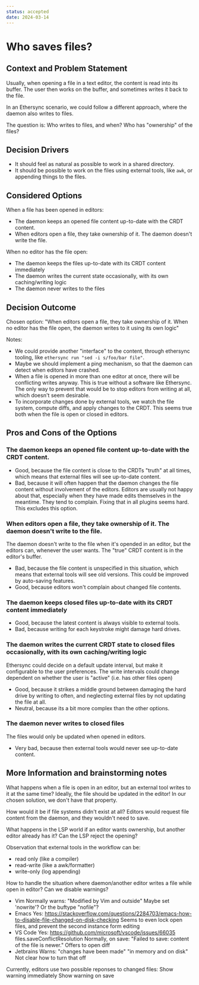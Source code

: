 ```yaml
---
status: accepted
date: 2024-03-14
---
```

# Who saves files?

## Context and Problem Statement

Usually, when opening a file in a text editor, the content is read into its buffer. The user then works on the buffer, and sometimes writes it back to the file.

In an Ethersync scenario, we could follow a different approach, where the daemon also writes to files.

The question is: Who writes to files, and when? Who has "ownership" of the files?

## Decision Drivers

* It should feel as natural as possible to work in a shared directory.
* It should be possible to work on the files using external tools, like `awk`, or appending things to the files.

## Considered Options

When a file has been opened in editors:

* The daemon keeps an opened file content up-to-date with the CRDT content.
* When editors open a file, they take ownership of it. The daemon doesn't write the file.

When no editor has the file open:

* The daemon keeps the files up-to-date with its CRDT content immediately
* The daemon writes the current state occasionally, with its own caching/writing logic
* The daemon never writes to the files

## Decision Outcome

Chosen option: "When editors open a file, they take ownership of it. When no editor has the file open, the daemon writes to it using its own logic"

Notes:

- We could provide another "interface" to the content, through ethersync tooling, like `ethersync run "sed -i s/foo/bar file"`.
- Maybe we should implement a ping mechanism, so that the daemon can detect when editors have crashed.
- When a file is opened in more than one editor at once, there will be conflicting writes anyway. This is true without a software like Ethersync. The only way to prevent that would be to stop editors from writing at all, which doesn't seem desirable.
- To incorporate changes done by external tools, we watch the file system, compute diffs, and apply changes to the CRDT. This seems true both when the file is open or closed in editors.

## Pros and Cons of the Options

### The daemon keeps an opened file content up-to-date with the CRDT content.

* Good, because the file content is close to the CRDTs "truth" at all times, which means that external files will see up-to-date content.
* Bad, because it will often happen that the daemon changes the file content without involvement of the editors. Editors are usually not happy about that, especially when they have made edits themselves in the meantime. They tend to complain. Fixing that in all plugins seems hard. This excludes this option.

### When editors open a file, they take ownership of it. The daemon doesn't write to the file.

The daemon doesn't write to the file when it's opended in an editor, but the editors can, whenever the user wants. The "true" CRDT content is in the editor's buffer.

* Bad, because the file content is unspecified in this situation, which means that external tools will see old versions. This could be improved by auto-saving features.
* Good, because editors won't complain about changed file contents.

### The daemon keeps closed files up-to-date with its CRDT content immediately

* Good, because the latest content is always visible to external tools.
* Bad, because writing for each keystroke might damage hard drives.

### The daemon writes the current CRDT state to closed files occasionally, with its own caching/writing logic

Ethersync could decide on a default update interval, but make it configurable to the user preferences. The write intervals could change dependent on whether the user is "active" (i.e. has other files open)

* Good, because it strikes a middle ground between damaging the hard drive by writing to often, and neglecting external files by not updating the file at all.
* Neutral, because its a bit more complex than the other options.

### The daemon never writes to closed files

The files would only be updated when opened in editors.

* Very bad, because then external tools would never see up-to-date content.

## More Information and brainstorming notes

What happens when a file is open in an editor, but an external tool writes to it at the same time? Ideally, the file should be updated in the editor! In our chosen solution, we don't have that property.

How would it be if file systems didn't exist at all? Editors would request file content from the daemon, and they wouldn't need to save.

What happens in the LSP world if an editor wants ownership, but another editor already has it? Can the LSP reject the opening?

Observation that external tools in the workflow can be:
- read only (like a compiler)
- read-write (like a awk/formatter)
- write-only (log appending)

How to handle the situation where daemon/another editor writes a file while open in editor? Can we disable warnings?

- Vim
    Normally warns: "Modified by Vim and outside"
    Maybe set 'nowrite'? Or the buftype "nofile"?
- Emacs
    Yes: https://stackoverflow.com/questions/2284703/emacs-how-to-disable-file-changed-on-disk-checking
    Seems to even lock open files, and prevent the second instance form editing
- VS Code
    Yes: https://github.com/microsoft/vscode/issues/66035
        files.saveConflictResolution
    Normally, on save: "Failed to save: content of the file is newer."
        Offers to open diff
- Jetbrains
    Warns: "changes have been made" "in memory and on disk"
    Not clear how to turn that off

Currently, editors use two possible reponses to changed files:
    Show warning immediately
    Show warning on save
